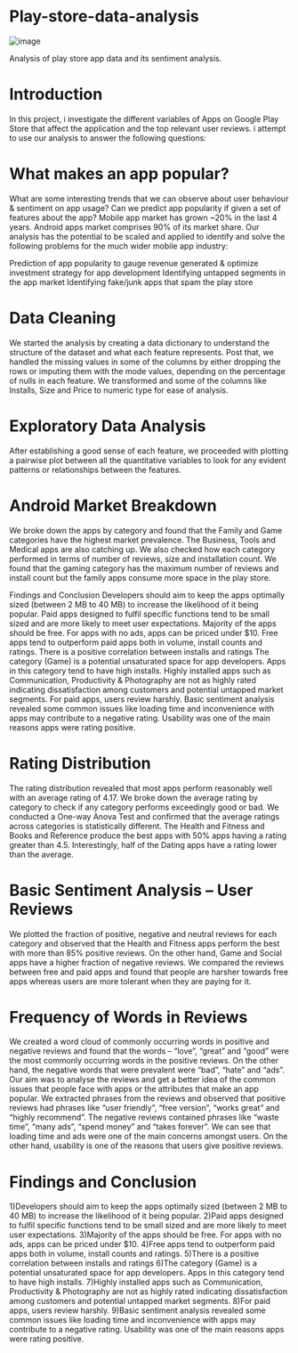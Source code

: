 # Play-store-data-analysis

![image](https://user-images.githubusercontent.com/95841292/182010746-e342365c-4930-4f1c-afe6-728979504318.png)



Analysis of play store app data and its sentiment analysis.
# Introduction
In this project, i investigate the different variables of Apps on Google Play Store that affect the application and the top relevant user reviews. i attempt to use our analysis to answer the following questions:

# What makes an app popular?
What are some interesting trends that we can observe about user behaviour & sentiment on app usage?
Can we predict app popularity if given a set of features about the app?
Mobile app market has grown ~20% in the last 4 years. Android apps market comprises 90% of its market share. Our analysis has the potential to be scaled and applied to identify and solve the following problems for the much wider mobile app industry:

Prediction of app popularity to gauge revenue generated & optimize investment strategy for app development
Identifying untapped segments in the app market
Identifying fake/junk apps that spam the play store
# Data Cleaning
We started the analysis by creating a data dictionary to understand the structure of the dataset and what each feature represents. Post that, we handled the missing values in some of the columns by either dropping the rows or imputing them with the mode values, depending on the percentage of nulls in each feature. We transformed and some of the columns like Installs, Size and Price to numeric type for ease of analysis.

# Exploratory Data Analysis
After establishing a good sense of each feature, we proceeded with plotting a pairwise plot between all the quantitative variables to look for any evident patterns or relationships between the features.

# Android Market Breakdown
We broke down the apps by category and found that the Family and Game categories have the highest market prevalence. The Business, Tools and Medical apps are also catching up. We also checked how each category performed in terms of number of reviews, size and installation count. We found that the gaming category has the maximum number of reviews and install count but the family apps consume more space in the play store.



Findings and Conclusion
Developers should aim to keep the apps optimally sized (between 2 MB to 40 MB) to increase the likelihood of it being popular.
Paid apps designed to fulfil specific functions tend to be small sized and are more likely to meet user expectations.
Majority of the apps should be free. For apps with no ads, apps can be priced under $10.
Free apps tend to outperform paid apps both in volume, install counts and ratings.
There is a positive correlation between installs and ratings
The category (Game) is a potential unsaturated space for app developers. Apps in this category tend to have high installs.
Highly installed apps such as Communication, Productivity & Photography are not as highly rated indicating dissatisfaction among customers and potential untapped market segments.
For paid apps, users review harshly.
Basic sentiment analysis revealed some common issues like loading time and inconvenience with apps may contribute to a negative rating. Usability was one of the main reasons apps were rating positive.
# Rating Distribution
The rating distribution revealed that most apps perform reasonably well with an average rating of 4.17. We broke down the average rating by category to check if any category performs exceedingly good or bad. We conducted a One-way Anova Test and confirmed that the average ratings across categories is statistically different. The Health and Fitness and Books and Reference produce the best apps with 50% apps having a rating greater than 4.5. Interestingly, half of the Dating apps have a rating lower than the average.

# Basic Sentiment Analysis – User Reviews
We plotted the fraction of positive, negative and neutral reviews for each category and observed that the Health and Fitness apps perform the best with more than 85% positive reviews. On the other hand, Game and Social apps have a higher fraction of negative reviews. We compared the reviews between free and paid apps and found that people are harsher towards free apps whereas users are more tolerant when they are paying for it.

# Frequency of Words in Reviews
We created a word cloud of commonly occurring words in positive and negative reviews and found that the words – “love”, “great” and “good” were the most commonly occurring words in the positive reviews. On the other hand, the negative words that were prevalent were “bad”, “hate” and “ads”. Our aim was to analyse the reviews and get a better idea of the common issues that people face with apps or the attributes that make an app popular. We extracted phrases from the reviews and observed that positive reviews had phrases like “user friendly”, “free version”, “works great” and “highly recommend”. The negative reviews contained phrases like “waste time”, “many ads”, “spend money” and “takes forever”. We can see that loading time and ads were one of the main concerns amongst users. On the other hand, usability is one of the reasons that users give positive reviews.

# Findings and Conclusion
1)Developers should aim to keep the apps optimally sized (between 2 MB to 40 MB) to increase the likelihood of it being popular.
2)Paid apps designed to fulfil specific functions tend to be small sized and are more likely to meet user expectations.
3)Majority of the apps should be free. For apps with no ads, apps can be priced under $10.
4)Free apps tend to outperform paid apps both in volume, install counts and ratings.
5)There is a positive correlation between installs and ratings
6)The category (Game) is a potential unsaturated space for app developers. Apps in this category tend to have high installs.
7)Highly installed apps such as Communication, Productivity & Photography are not as highly rated indicating dissatisfaction among customers and potential untapped market segments.
8)For paid apps, users review harshly.
9)Basic sentiment analysis revealed some common issues like loading time and inconvenience with apps may contribute to a negative rating. Usability was one of the main reasons apps were rating positive.
